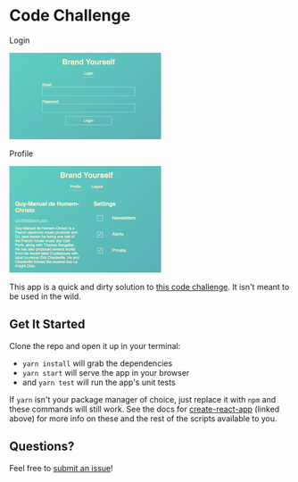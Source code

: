 # Code Challenge

Login

![login page](login.png)

Profile

![profile page](profile.png)

This app is a quick and dirty solution to [this code challenge](http://cloud.jchook.com/0g361n3p3b10). It isn't meant to be used in the wild.


## Get It Started

Clone the repo and open it up in your terminal:

- `yarn install` will grab the dependencies
- `yarn start` will serve the app in your browser
- and `yarn test` will run the app's unit tests

If `yarn` isn't your package manager of choice, just replace it with `npm` and these commands will still work. See the docs for [create-react-app](https://github.com/facebookincubator/create-react-app) (linked above) for more info on these and the rest of the scripts available to you.


## Questions?

Feel free to [submit an issue](https://github.com/zachfedor/by-challenge/issues)!

